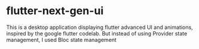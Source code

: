 # flutter-next-gen-ui
This is a desktop application displaying flutter advanced UI and animations, inspired by the google flutter codelab. But instead of using Provider state management, I used Bloc state management
